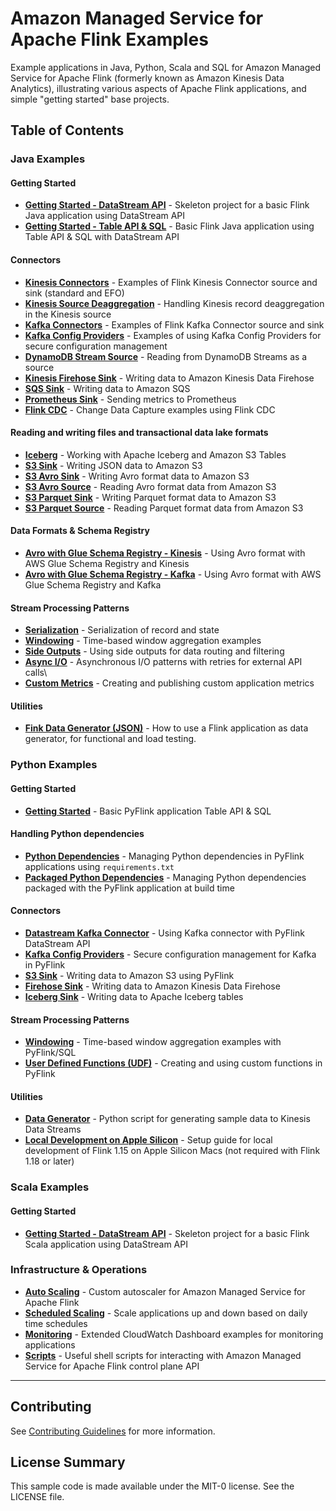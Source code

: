 # Amazon Managed Service for Apache Flink Examples

Example applications in Java, Python, Scala and SQL for Amazon Managed Service for Apache Flink (formerly known as Amazon Kinesis Data Analytics), illustrating various aspects of Apache Flink applications, and simple "getting started" base projects.

## Table of Contents

### Java Examples

#### Getting Started
- [**Getting Started - DataStream API**](./java/GettingStarted) - Skeleton project for a basic Flink Java application using DataStream API
- [**Getting Started - Table API & SQL**](./java/GettingStartedTable) - Basic Flink Java application using Table API & SQL with DataStream API

#### Connectors
- [**Kinesis Connectors**](./java/KinesisConnectors) - Examples of Flink Kinesis Connector source and sink (standard and EFO)
- [**Kinesis Source Deaggregation**](./java/KinesisSourceDeaggregation) - Handling Kinesis record deaggregation in the Kinesis source
- [**Kafka Connectors**](./java/KafkaConnectors) - Examples of Flink Kafka Connector source and sink
- [**Kafka Config Providers**](./java/KafkaConfigProviders) - Examples of using Kafka Config Providers for secure configuration management
- [**DynamoDB Stream Source**](./java/DynamoDBStreamSource) - Reading from DynamoDB Streams as a source
- [**Kinesis Firehose Sink**](./java/KinesisFirehoseSink) - Writing data to Amazon Kinesis Data Firehose
- [**SQS Sink**](./java/SQSSink) - Writing data to Amazon SQS
- [**Prometheus Sink**](./java/PrometheusSink) - Sending metrics to Prometheus
- [**Flink CDC**](./java/FlinkCDC) - Change Data Capture examples using Flink CDC

#### Reading and writing files and transactional data lake formats
- [**Iceberg**](./java/Iceberg) - Working with Apache Iceberg and Amazon S3 Tables
- [**S3 Sink**](./java/S3Sink) - Writing JSON data to Amazon S3
- [**S3 Avro Sink**](./java/S3AvroSink) - Writing Avro format data to Amazon S3
- [**S3 Avro Source**](./java/S3AvroSource) - Reading Avro format data from Amazon S3
- [**S3 Parquet Sink**](./java/S3ParquetSink) - Writing Parquet format data to Amazon S3
- [**S3 Parquet Source**](./java/S3ParquetSource) - Reading Parquet format data from Amazon S3

#### Data Formats & Schema Registry
- [**Avro with Glue Schema Registry - Kinesis**](./java/AvroGlueSchemaRegistryKinesis) - Using Avro format with AWS Glue Schema Registry and Kinesis
- [**Avro with Glue Schema Registry - Kafka**](./java/AvroGlueSchemaRegistryKafka) - Using Avro format with AWS Glue Schema Registry and Kafka

#### Stream Processing Patterns
- [**Serialization**](./java/Serialization) - Serialization of record and state
- [**Windowing**](./java/Windowing) - Time-based window aggregation examples
- [**Side Outputs**](./java/SideOutputs) - Using side outputs for data routing and filtering
- [**Async I/O**](./java/AsyncIO) - Asynchronous I/O patterns with retries for external API calls\
- [**Custom Metrics**](./java/CustomMetrics) - Creating and publishing custom application metrics

#### Utilities
- [**Fink Data Generator (JSON)**](java/FlinkDataGenerator) - How to use a Flink application as data generator, for functional and load testing.

### Python Examples

#### Getting Started
- [**Getting Started**](./python/GettingStarted) - Basic PyFlink application Table API & SQL

#### Handling Python dependencies
- [**Python Dependencies**](./python/PythonDependencies) - Managing Python dependencies in PyFlink applications using `requirements.txt`
- [**Packaged Python Dependencies**](./python/PackagedPythonDependencies) - Managing Python dependencies packaged with the PyFlink application at build time

#### Connectors
- [**Datastream Kafka Connector**](./python/DatastreamKafkaConnector) - Using Kafka connector with PyFlink DataStream API
- [**Kafka Config Providers**](./python/KafkaConfigProviders) - Secure configuration management for Kafka in PyFlink
- [**S3 Sink**](./python/S3Sink) - Writing data to Amazon S3 using PyFlink
- [**Firehose Sink**](./python/FirehoseSink) - Writing data to Amazon Kinesis Data Firehose
- [**Iceberg Sink**](./python/IcebergSink) - Writing data to Apache Iceberg tables

#### Stream Processing Patterns
- [**Windowing**](./python/Windowing) - Time-based window aggregation examples with PyFlink/SQL
- [**User Defined Functions (UDF)**](./python/UDF) - Creating and using custom functions in PyFlink

#### Utilities
- [**Data Generator**](./python/data-generator) - Python script for generating sample data to Kinesis Data Streams
- [**Local Development on Apple Silicon**](./python/LocalDevelopmentOnAppleSilicon) - Setup guide for local development of Flink 1.15 on Apple Silicon Macs (not required with Flink 1.18 or later)


### Scala Examples

#### Getting Started
- [**Getting Started - DataStream API**](./scala/GettingStarted) - Skeleton project for a basic Flink Scala application using DataStream API

### Infrastructure & Operations

- [**Auto Scaling**](./infrastructure/AutoScaling) - Custom autoscaler for Amazon Managed Service for Apache Flink
- [**Scheduled Scaling**](./infrastructure/ScheduledScaling) - Scale applications up and down based on daily time schedules
- [**Monitoring**](./infrastructure/monitoring) - Extended CloudWatch Dashboard examples for monitoring applications
- [**Scripts**](./infrastructure/scripts) - Useful shell scripts for interacting with Amazon Managed Service for Apache Flink control plane API

---

## Contributing

See [Contributing Guidelines](CONTRIBUTING.md#security-issue-notifications) for more information.

## License Summary

This sample code is made available under the MIT-0 license. See the LICENSE file.
